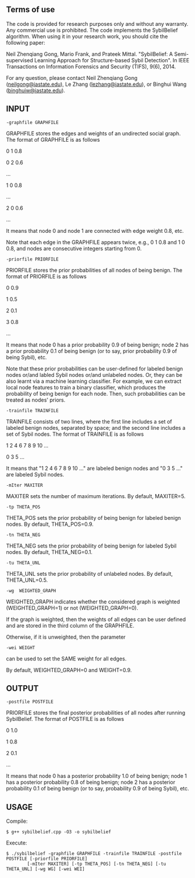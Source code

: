 
## Terms of use

The code is provided for research purposes only and without any warranty. Any commercial use is prohibited.
The code implements the SybilBelief algorithm. 
When using it in your research work, you should cite the following paper:

Neil Zhenqiang Gong, Mario Frank, and Prateek Mittal. "SybilBelief: A Semi-supervised Learning Approach for Structure-based Sybil Detection". In IEEE Transactions on Information Forensics and Security (TIFS), 9(6), 2014. 

For any question, please contact Neil Zhenqiang Gong (neilgong@iastate.edu), Le Zhang (lezhang@iastate.edu), or Binghui Wang (binghuiw@iastate.edu).

## INPUT
```
-graphfile GRAPHFILE
```
GRAPHFILE stores the edges and weights of an undirected social graph. The format of GRAPHFILE is as follows

0 1 0.8

0 2 0.6

... 

1 0 0.8

...

2 0 0.6

...

It means that node 0 and node 1 are connected with edge weight 0.8, etc.

Note that each edge in the GRAPHFILE appears twice, e.g., 0 1 0.8 and 1 0 0.8, and nodes are consecutive integers starting from 0. 

```
-priorfile PRIORFILE
```
PRIORFILE stores the prior probabilities of all nodes of being benign. The format of PRIORFILE is as follows

0 0.9

1 0.5

2 0.1

3 0.8

...  

It means that node 0 has a prior probability 0.9 of being benign; node 2 has a prior probability 0.1 of being benign (or to say, prior probability 0.9 of being Sybil), etc. 

Note that these prior probabilities can be user-defined for labeled benign nodes or/and labled Sybil nodes or/and unlabeled nodes. Or, they can be also learnt via a machine learning classifier. For example, we can extract local node features to train a binary classifier, which produces the probability of being benign for each node. Then, such probabilities can be treated as nodes' priors.

```
-trainfile TRAINFILE 
```
TRAINFILE consists of two lines, where the first line includes a set of labeled benign nodes, separated by space; and the second line includes a set of Sybil nodes. The format of TRAINFILE is as follows

1 2 4 6 7 8 9 10 ...

0 3 5 ...

It means that "1 2 4 6 7 8 9 10 ..." are labeled benign nodes and "0 3 5 ..." are labeled Sybil nodes.

```
-mIter MAXITER 
```
MAXITER sets the number of maximum iterations. By default, MAXITER=5.

```
-tp THETA_POS
```
THETA_POS sets the prior probability of being benign for labeled benign nodes. By default, THETA_POS=0.9.

```
-tn THETA_NEG
```
THETA_NEG sets the prior probability of being benign for labeled Sybil nodes. By default, THETA_NEG=0.1.

```
-tu THETA_UNL
```
THETA_UNL sets the prior probability of unlabeled nodes. By default, THETA_UNL=0.5.

```
-wg  WEIGHTED_GRAPH
```
WEIGHTED_GRAPH indicates whether the considered graph is weighted (WEIGHTED_GRAPH=1) or not (WEIGHTED_GRAPH=0). 

If the graph is weighted, then the weights of all edges can be user defined and are stored in the third column of the GRAPHFILE. 

Otherwise, if it is unweighted, then the parameter
```
-wei WEIGHT
```
can be used to set the SAME weight for all edges. 

By default, WEIGHTED_GRAPH=0 and WEIGHT=0.9. 


## OUTPUT
```
-postfile POSTFILE
```
PRIORFILE stores the final posterior probabilities of all nodes after running SybilBelief. The format of POSTFILE is as follows 

0 1.0

1 0.8

2 0.1

...  

It means that node 0 has a posterior probability 1.0 of being benign; node 1 has a posterior probability 0.8 of being benign; node 2 has a posterior probability 0.1 of being benign (or to say, probability 0.9 of being Sybil), etc.



## USAGE 
Compile: 
```
$ g++ sybilbelief.cpp -O3 -o sybilbelief
```
Execute: 
```
$ ./sybilbelief -graphfile GRAPHFILE -trainfile TRAINFILE -postfile POSTFILE [-priorfile PRIORFILE] 
        [-mIter MAXITER] [-tp THETA_POS] [-tn THETA_NEG] [-tu THETA_UNL] [-wg WG] [-wei WEI]  
```

